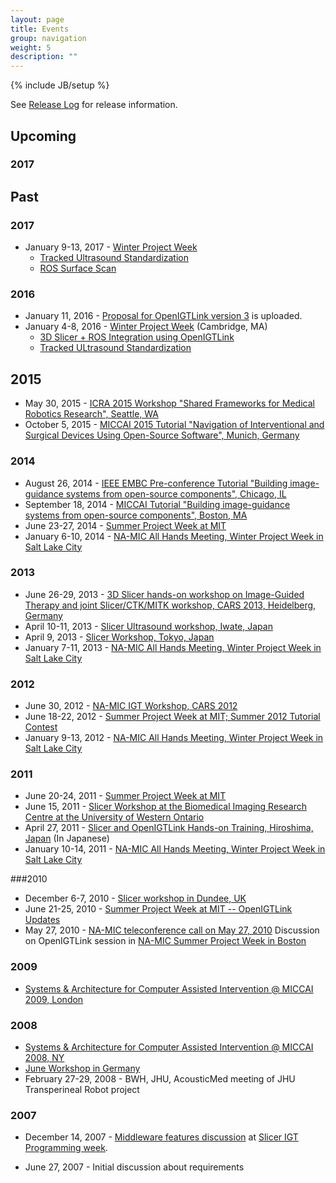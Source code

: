 ```yaml
---
layout: page
title: Events
group: navigation
weight: 5
description: ""
---
```

{% include JB/setup %}

See [Release Log](releaselog.html) for release information.

## Upcoming

### 2017

## Past

### 2017
* January 9-13, 2017 - [Winter Project Week](https://www.na-mic.org/Wiki/index.php/2017_Winter_Project_Week)
  * [Tracked Ultrasound Standardization](https://www.na-mic.org/Wiki/index.php/2017_Winter_Project_Week/Tracked_Ultrasound_Standardization)
  * [ROS Surface Scan](https://www.na-mic.org/Wiki/index.php/2017_Winter_Project_Week/ROS_Surface_Scan)

### 2016
* January 11, 2016 - [Proposal for OpenIGTLink version 3](http://localhost:4000/protocols/v3_proposal.html) is uploaded. 
* January 4-8, 2016 - [Winter Project Week](http://www.na-mic.org/Wiki/index.php/2016_Winter_Project_Week) (Cambridge, MA)
  * [3D Slicer + ROS Integration using OpenIGTLink](http://wiki.na-mic.org/Wiki/index.php/2016_Winter_Project_Week/Projects/SlicerROSIntegration)
  * [Tracked ULtrasound Standardization](http://wiki.na-mic.org/Wiki/index.php/2016_Winter_Project_Week/Projects/TrackedUltrasoundStandardization)

## 2015
* May 30, 2015 - [ICRA 2015 Workshop "Shared Frameworks for Medical Robotics Research", Seattle, WA](http://research.intusurg.com/workshops/icra-2015/)
* October 5, 2015 - [MICCAI 2015 Tutorial "Navigation of Interventional and Surgical Devices Using Open-Source Software", Munich, Germany](http://www.slicerigt.org/wp/miccai-2015-tutorial/)


### 2014
* August 26, 2014 - [IEEE EMBC Pre-conference Tutorial "Building image-guidance systems from open-source components", Chicago, IL](http://www.slicerigt.org/wp/embc-2014-tutorial/)
* September 18, 2014 - [MICCAI Tutorial "Building image-guidance systems from open-source components", Boston, MA](http://www.slicerigt.org/wp/miccai-2014-tutorial/)
* June 23-27, 2014 - [Summer Project Week at MIT](http://www.na-mic.org/Wiki/index.php/2014_Summer_Project_Week)
* January 6-10, 2014 - [NA-MIC All Hands Meeting, Winter Project Week in Salt Lake City](http://www.na-mic.org/Wiki/index.php/AHM_2014)

### 2013
* June 26-29, 2013 - [3D Slicer hands-on workshop on Image-Guided Therapy and joint Slicer/CTK/MITK workshop, CARS 2013, Heidelberg, Germany](http://www.na-mic.org/Wiki/index.php/CARS2013)
* April 10-11, 2013 - [Slicer Ultrasound workshop, Iwate, Japan](http://www.na-mic.org/Wiki/index.php/Iwate_2013_Training)
* April 9, 2013 - [Slicer Workshop, Tokyo, Japan](http://www.na-mic.org/Wiki/index.php/Tokyo_2013_Training)
* January 7-11, 2013 - [NA-MIC All Hands Meeting, Winter Project Week in Salt Lake City](http://www.na-mic.org/Wiki/index.php/AHM_2013)

### 2012
* June 30, 2012 - [NA-MIC IGT Workshop, CARS 2012](http://www.na-mic.org/Wiki/index.php/CARS_2012)
* June 18-22, 2012 - [Summer Project Week at MIT; Summer 2012 Tutorial Contest](http://www.na-mic.org/Wiki/index.php/2012_Summer_Project_Week)
* January 9-13, 2012 - [NA-MIC All Hands Meeting, Winter Project Week in Salt Lake City](http://www.na-mic.org/Wiki/index.php/AHM_2012)

### 2011
* June 20-24, 2011 - [Summer Project Week at MIT](http://www.na-mic.org/Wiki/index.php/2011_Summer_Project_Week)
* June 15, 2011 - [Slicer Workshop at the Biomedical Imaging Research Centre at the University of Western Ontario](http://www.na-mic.org/Wiki/index.php/Events:2011-06-15-Robarts-Slicer-Workshop)
* April 27, 2011 - [Slicer and OpenIGTLink Hands-on Training, Hiroshima, Japan](http://www.na-mic.org/Wiki/index.php/Events:Slicer-Hands-On-Hiroshima-2011) (In Japanese)
* January 10-14, 2011 - [NA-MIC All Hands Meeting, Winter Project Week in Salt Lake City](http://www.na-mic.org/Wiki/index.php/AHM_2011)

###2010
* December 6-7, 2010 - [Slicer workshop in Dundee, UK](http://www.na-mic.org/Wiki/index.php/Events:Dundee-Dec-2010)
* June 21-25, 2010 - [Summer Project Week at MIT -- OpenIGTLink Updates](http://www.na-mic.org/Wiki/index.php?title=2010_Summer_Project_Week)
* May 27, 2010 - [NA-MIC teleconference call on May 27, 2010](http://www.na-mic.org/Wiki/index.php?title=Engineering:TCON_2010) Discussion on OpenIGTLink session in [NA-MIC Summer Project Week in Boston](http://www.na-mic.org/Wiki/index.php?title=2010_Summer_Project_Week)

### 2009
* [Systems & Architecture for Computer Assisted Intervention @ MICCAI 2009, London](https://smarts.lcsr.jhu.edu/dokuwiki/doku.php?id=event:miccai.workshop.2009)

### 2008
* [Systems & Architecture for Computer Assisted Intervention @ MICCAI 2008, NY](http://na-mic.org/Wiki/index.php/Miccai_2008_Systems_and_Architecture_Workshop)
* [June Workshop in Germany](http://www.na-mic.org/Wiki/index.php?title=2008_June_Workshop_Germany)
* February 27-29, 2008 - BWH, JHU, AcousticMed meeting of JHU Transperineal Robot project

### 2007
* December 14, 2007 - [Middleware features discussion](http://www.slicer.org/slicerWiki/index.php/Slicer/Features/Middleware) at [Slicer IGT Programming week](http://www.na-mic.org/Wiki/index.php?title=2007_December_Slicer_IGT_Programming).

* June 27, 2007 - Initial discussion about requirements
